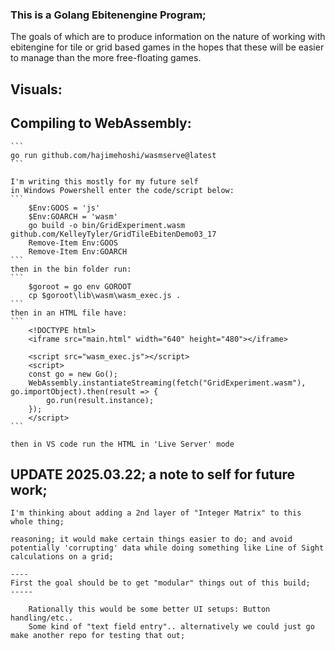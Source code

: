 ### This is a Golang Ebitenengine Program;

The goals of which are to produce information on the nature of working with ebitengine for tile or grid based games in the hopes that these will be easier to manage than the more free-floating games.

## Visuals:


## Compiling to WebAssembly:
    ```
    go run github.com/hajimehoshi/wasmserve@latest
    ```

    I'm writing this mostly for my future self
    in Windows Powershell enter the code/script below:
    ```
        $Env:GOOS = 'js'
        $Env:GOARCH = 'wasm'
        go build -o bin/GridExperiment.wasm github.com/KelleyTyler/GridTileEbitenDemo03_17
        Remove-Item Env:GOOS
        Remove-Item Env:GOARCH
    ```
    then in the bin folder run:
    ```
        $goroot = go env GOROOT
        cp $goroot\lib\wasm\wasm_exec.js .
    ```
    then in an HTML file have:
    ```
        <!DOCTYPE html>
        <iframe src="main.html" width="640" height="480"></iframe>

        <script src="wasm_exec.js"></script>
        <script>
        const go = new Go();
        WebAssembly.instantiateStreaming(fetch("GridExperiment.wasm"), go.importObject).then(result => {
            go.run(result.instance);
        });
        </script>
    ```

    then in VS code run the HTML in 'Live Server' mode



## UPDATE 2025.03.22; a note to self for future work;

    I'm thinking about adding a 2nd layer of "Integer Matrix" to this whole thing;

    reasoning; it would make certain things easier to do; and avoid potentially 'corrupting' data while doing something like Line of Sight calculations on a grid;

    ----
    First the goal should be to get "modular" things out of this build;
    -----

        Rationally this would be some better UI setups: Button handling/etc.. 
        Some kind of "text field entry".. alternatively we could just go make another repo for testing that out;    

